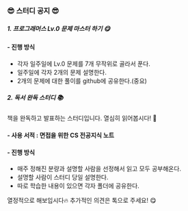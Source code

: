 


### 😎 스터디 공지 😎

##### 1. 프로그래머스 Lv.0 문제 마스터 하기 😋

#### - 진행 방식
  - 각자 일주일에 Lv.0 문제를 7개 무작위로 골라서 푼다.
  - 일주일에 각자 2개의 문제 설명한다.
  - 2개의 문제에 대한 풀이를 github에 공유한다.(중요)


##### 2. 독서 완독 스터디 📚
책을 완독하고 발표하는 스터디입니다.
열심히 읽어봅시다! 🥳

#### - 사용 서적 : 면접을 위한 CS 전공지식 노트

#### - 진행 방식
  - 매주 정해진 분량과 설명할 사람을 선정해서 읽고 모두 공부해온다.
  - 설명할 사람이 스터디 당일 설명한다.
  - 따로 학습한 내용이 있으면 각자 폴더에 공유한다.

열정적으로 해보입시다🔥
추가적인 의견은 톡으로 주세요! 😋
